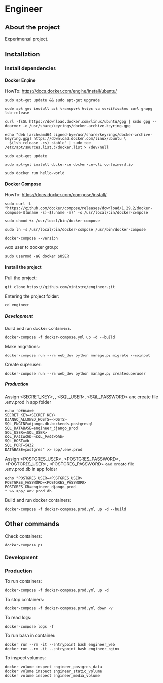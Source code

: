 # Engineer

## About the project

Experimental project.

## Installation
### Install dependencies
#### Docker Engine
HowTo: https://docs.docker.com/engine/install/ubuntu/
```
sudo apt-get update && sudo apt-get upgrade
```
```
sudo apt-get install apt-transport-https ca-certificates curl gnupg lsb-release
```
```
curl -fsSL https://download.docker.com/linux/ubuntu/gpg | sudo gpg --dearmor -o /usr/share/keyrings/docker-archive-keyring.gpg
```
```
echo "deb [arch=amd64 signed-by=/usr/share/keyrings/docker-archive-keyring.gpg] https://download.docker.com/linux/ubuntu \
  $(lsb_release -cs) stable" | sudo tee /etc/apt/sources.list.d/docker.list > /dev/null
```
```
sudo apt-get update
```
```
sudo apt-get install docker-ce docker-ce-cli containerd.io
```
```
sudo docker run hello-world
```

#### Docker Compose
HowTo: https://docs.docker.com/compose/install/
```
sudo curl -L "https://github.com/docker/compose/releases/download/1.29.2/docker-compose-$(uname -s)-$(uname -m)" -o /usr/local/bin/docker-compose
```
```
sudo chmod +x /usr/local/bin/docker-compose
```
```
sudo ln -s /usr/local/bin/docker-compose /usr/bin/docker-compose
```
```
docker-compose --version
```

Add user to docker group:
```
sudo usermod -aG docker $USER
```
#### Install the project
Pull the project:
```
git clone https://github.com/ministre/engineer.git
```
Entering the project folder:
```
cd engineer
```
##### Development
Build and run docker containers:
```
docker-compose -f docker-compose.yml up -d --build
```
Make migrations:
```
docker-compose run --rm web_dev python manage.py migrate --noinput
```
Create superuser:
```
docker-compose run --rm web_dev python manage.py createsuperuser
```
##### Production
Assign <SECRET_KEY>, <HOSTS>, <SQL_USER>, <SQL_PASSWORD> and create file .env.prod in app folder
```
echo "DEBUG=0
SECRET_KEY=<SECRET_KEY>
DJANGO_ALLOWED_HOSTS=<HOSTS>
SQL_ENGINE=django.db.backends.postgresql
SQL_DATABASE=engineer_django_prod
SQL_USER=<SQL_USER>
SQL_PASSWORD=<SQL_PASSWORD>
SQL_HOST=db
SQL_PORT=5432
DATABASE=postgres" >> app/.env.prod
```
Assign <POSTGRES_USER>, <POSTGRES_PASSWORD>, <POSTGRES_USER>, <POSTGRES_PASSWORD> and create file .env.prod.db in app folder
```
echo "POSTGRES_USER=<POSTGRES_USER>
POSTGRES_PASSWORD=<POSTGRES_PASSWORD>
POSTGRES_DB=engineer_django_prod
" >> app/.env.prod.db
```
Build and run docker containers:
```
docker-compose -f docker-compose.prod.yml up -d --build
```

## Other commands
Check containers:
```
docker-compose ps
```

### Development
### Production
To run containers:
```
docker-compose -f docker-compose.prod.yml up -d
```
To stop containers:
```
docker-compose -f docker-compose.prod.yml down -v
```
To read logs:
```
docker-compose logs -f
```
To run bash in container:
```
docker run --rm -it --entrypoint bash engineer_web
docker run --rm -it --entrypoint bash engineer_nginx
```
To inspect volumes:
```
docker volume inspect engineer_postgres_data
docker volume inspect engineer_static_volume
docker volume inspect engineer_media_volume
```
